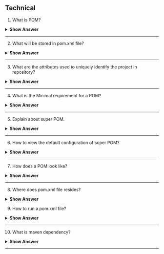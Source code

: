 ## Technical

1. What is POM?

<details><summary><b> Show Answer </b></summary>

- Project Object Model -Which is a fundamental unit of work in maven.
- Which resides in the base directory of the project as pom.xml file.

</details>

---

2. What will be stored in pom.xml file?

<details><summary><b> Show Answer </b></summary>

- pom.xml file will store the project structure and instructtions for maven to build the project such as dependencies, source code,plugins, goals 
  etc.

</details>

---


3. What are the attributes used to uniquely identify the project in repository?


<details><summary><b> Show Answer </b></summary>

- The project group(groupId), name(artifactId) and its version- these attributes need to decided before creating a POM to identify the project.


</details>

---

4. What is the Minimal requirement for a POM?

<details><summary><b> Show Answer </b></summary>

- Project root
- Model version
- groupId
- artifactId
- version

</details>

---

5. Explain about super POM.

<details><summary><b> Show Answer </b></summary>

- It is the maven's default POM.All POMs inherited from base or parent POM called Super POM.
- Which contains values inherited by default.

</details>

---

6. How to view the default configuration of super POM?

<details><summary><b> Show Answer </b></summary>

- By running the command ` mvn help:effective-pom ` we can view the default configuration of super POM.

</details>

---

7. How does a POM look like?

<details><summary><b> Show Answer </b></summary>


``` java
<project>
  <modelVersion>4.0.0</modelVersion>
  <groupId>com.mycompany.app</groupId>
  <artifactId>my-app</artifactId>
  <version>1</version>
</project>
```

</details>

---

8. Where does pom.xml file resides?

<details><summary><b> Show Answer </b></summary>

- pom.xml file resides in `projects root-folder`.

</details>

9. How to run a pom.xml file?

<details><summary><b> Show Answer </b></summary>

- to run a pom.xml file `right-click the pom. xml file and select Run As Maven build`.

</details>

---

10. What is maven dependency?

<details><summary><b> Show Answer </b></summary>

- A project should have dependency to compile, build, test and run , which is collectively present in pom.xml file.

</details>

---




